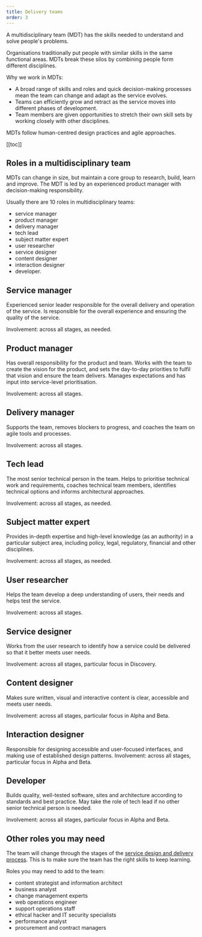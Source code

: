 ```yaml
---
title: Delivery teams
order: 3
---
```


A multidisciplinary team (MDT) has the skills needed to understand and solve people's problems.

Organisations traditionally put people with similar skills in the same functional areas. MDTs break these silos by combining people form different disciplines.

Why we work in MDTs:
- A broad range of skills and roles and quick decision-making processes mean the team can change and adapt as the service evolves.
- Teams can efficiently grow and retract as the service moves into different phases of development.
- Team members are given opportunities to stretch their own skill sets by working closely with other disciplines.

MDTs follow human-centred design practices and agile approaches.

[[toc]]

## Roles in a multidisciplinary team

MDTs can change in size, but maintain a core group to research, build, learn and improve. The MDT is led by an experienced product manager with decision-making responsibility.

Usually there are 10 roles in multidisciplinary teams:

* service manager
* product manager
* delivery manager
* tech lead
* subject matter expert
* user researcher
* service designer
* content designer
* interaction designer
* developer.

## Service manager
Experienced senior leader responsible for the overall delivery and operation of the service. Is responsible for the overall experience and ensuring the quality of the service.

Involvement: across all stages, as needed.

## Product manager
Has overall responsibility for the product and team. Works with the team to create the vision for the product, and sets the day-to-day priorities to fulfil that vision and ensure the team delivers. Manages expectations and has input into service-level prioritisation.

Involvement: across all stages.

## Delivery manager
Supports the team, removes blockers to progress, and coaches the team on agile tools and processes.

Involvement: across all stages.

## Tech lead
The most senior technical person in the team. Helps to prioritise technical work and requirements, coaches technical team members, identifies technical options and informs architectural approaches.

Involvement: across all stages, as needed.

## Subject matter expert
Provides in-depth expertise and high-level knowledge (as an authority) in a particular subject area, including policy, legal, regulatory, financial and other disciplines.

Involvement: across all stages, as needed.

## User researcher
Helps the team develop a deep understanding of users, their needs and helps test the service.

Involvement: across all stages.

## Service designer
Works from the user research to identify how a service could be delivered so that it better meets user needs.

Involvement: across all stages, particular focus in Discovery.

## Content designer
Makes sure written, visual and interactive content is clear, accessible and meets user needs.

Involvement: across all stages, particular focus in Alpha and Beta.

## Interaction designer 
Responsible for designing accessible and user-focused interfaces, and making use of established design patterns.
Involvement: across all stages, particular focus in Alpha and Beta.

## Developer
Builds quality, well-tested software, sites and architecture according to standards and best practice. May take the role of tech lead if no other senior technical person is needed.

Involvement: across all stages, particular focus in Alpha and Beta.

## Other roles you may need

The team will change through the stages of the [service design and delivery process](./service-design-delivery-process/). This is to make sure the team has the right skills to keep learning.

Roles you may need to add to the team:

- content strategist and information architect
- business analyst
- change management experts
- web operations engineer
- support operations staff
- ethical hacker and IT security specialists
- performance analyst
- procurement and contract managers
